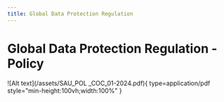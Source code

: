 ```yaml
---
title: Global Data Protection Regulation
---
```

# Global Data Protection Regulation - Policy
![Alt text](/assets/SAU_POL _COC_01-2024.pdf){ type=application/pdf style="min-height:100vh;width:100%" }
